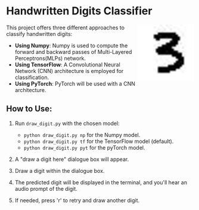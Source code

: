 # Handwritten Digits Classifier

<img src="3.jpg" width="30%" align="right" title="Handwritten Digit 3">

This project offers three different approaches to classify handwritten digits:

- **Using Numpy**: Numpy is used to compute the forward and backward passes of Multi-Layered Perceptrons(MLPs) network.
- **Using TensorFlow**: A Convolutional Neural Network (CNN) architecture is employed for classification.
- **Using PyTorch**: PyTorch will be used with a CNN architecture.

## How to Use:

1. Run `draw_digit.py` with the chosen model:
   - `python draw_digit.py np` for the Numpy model.
   - `python draw_digit.py tf` for the TensorFlow model (default).
   - `python draw_digit.py pyt` for the pyTorch model.

2. A "draw a digit here" dialogue box will appear.

3. Draw a digit within the dialogue box.

4. The predicted digit will be displayed in the terminal, and you'll hear an audio prompt of the digit.

5. If needed, press 'r' to retry and draw another digit.
